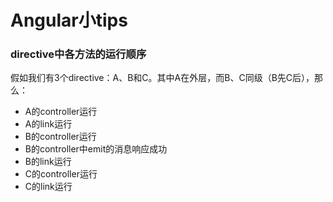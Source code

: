 # Angular小tips

### directive中各方法的运行顺序

假如我们有3个directive：A、B和C。其中A在外层，而B、C同级（B先C后），那么：
* A的controller运行
* A的link运行
* B的controller运行
* B的controller中emit的消息响应成功
* B的link运行
* C的controller运行
* C的link运行

